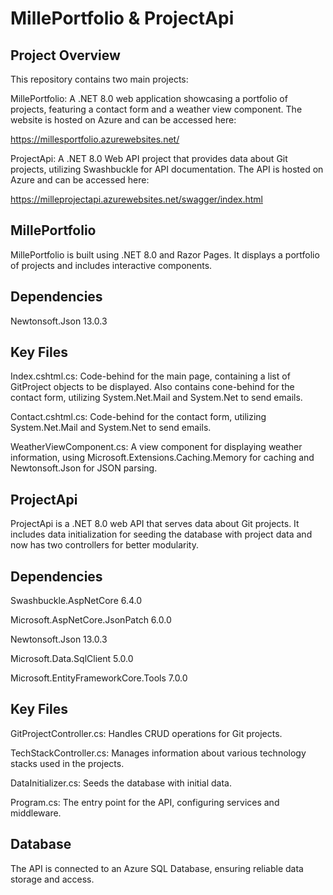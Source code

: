 # MillePortfolio & ProjectApi

## Project Overview
This repository contains two main projects:

MillePortfolio: A .NET 8.0 web application showcasing a portfolio of projects, featuring a contact form and a weather view component. The website is hosted on Azure and can be accessed here:

https://millesportfolio.azurewebsites.net/

ProjectApi: A .NET 8.0 Web API project that provides data about Git projects, utilizing Swashbuckle for API documentation. The API is hosted on Azure and can be accessed here:

https://milleprojectapi.azurewebsites.net/swagger/index.html

## MillePortfolio

MillePortfolio is built using .NET 8.0 and Razor Pages. It displays a portfolio of projects and includes interactive components.

## Dependencies

Newtonsoft.Json 13.0.3

## Key Files

Index.cshtml.cs: Code-behind for the main page, containing a list of GitProject objects to be displayed.
Also contains cone-behind for the contact form, utilizing System.Net.Mail and System.Net to send emails.

Contact.cshtml.cs: Code-behind for the contact form, utilizing System.Net.Mail and System.Net to send emails.

WeatherViewComponent.cs: A view component for displaying weather information, using Microsoft.Extensions.Caching.Memory for caching and Newtonsoft.Json for JSON parsing.

## ProjectApi

ProjectApi is a .NET 8.0 web API that serves data about Git projects. It includes data initialization for seeding the database with project data and now has two controllers for better modularity.

## Dependencies

Swashbuckle.AspNetCore 6.4.0

Microsoft.AspNetCore.JsonPatch 6.0.0

Newtonsoft.Json 13.0.3

Microsoft.Data.SqlClient 5.0.0

Microsoft.EntityFrameworkCore.Tools 7.0.0

## Key Files

GitProjectController.cs: Handles CRUD operations for Git projects.

TechStackController.cs: Manages information about various technology stacks used in the projects.

DataInitializer.cs: Seeds the database with initial data.

Program.cs: The entry point for the API, configuring services and middleware.

## Database

The API is connected to an Azure SQL Database, ensuring reliable data storage and access.


